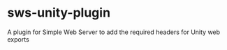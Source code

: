 # sws-unity-plugin
A plugin for Simple Web Server to add the required headers for Unity web exports

